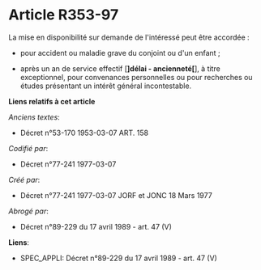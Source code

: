 # Article R353-97

La mise en disponibilité sur demande de l'intéressé peut être accordée :

- pour accident ou maladie grave du conjoint ou d'un enfant ;

- après un an de service effectif [**]délai - ancienneté[**], à titre exceptionnel, pour convenances personnelles ou pour
recherches ou études présentant un intérêt général incontestable.

**Liens relatifs à cet article**

_Anciens textes_:

  - Décret n°53-170 1953-03-07 ART. 158

_Codifié par_:

  - Décret n°77-241 1977-03-07

_Créé par_:

  - Décret n°77-241 1977-03-07 JORF et JONC 18 Mars 1977

_Abrogé par_:

  - Décret n°89-229 du 17 avril 1989 - art. 47 (V)

**Liens**:

  - SPEC_APPLI: Décret n°89-229 du 17 avril 1989 - art. 47 (V)
